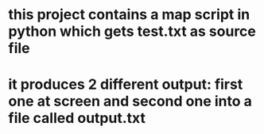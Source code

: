 # this project contains a map script in python which gets test.txt as source file
# it produces 2 different output: first one  at screen and second one into a file called output.txt 
